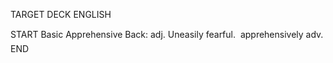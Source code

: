 TARGET DECK
ENGLISH

START
Basic
Apprehensive
Back: adj. Uneasily fearful.  apprehensively adv.
END
